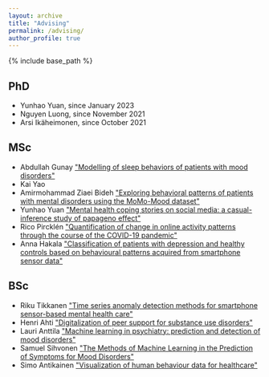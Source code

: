 ```yaml
---
layout: archive
title: "Advising"
permalink: /advising/
author_profile: true
---
```


<style>
@import url('https://fonts.googleapis.com/css?family=Aladin|Amaranth|Arima+Madurai|Bangers|Bungee+Inline|Cabin+Sketch|Carter+One|Chicle|Damion|Emilys+Candy|Faster+One|Fredericka+the+Great|Frijole|Handlee|Homenaje|IM+Fell+DW+Pica|Jacques+Francois+Shadow|Kalam|Libre+Barcode+128+Text|Love+Ya+Like+A+Sister|Merienda|Mystery+Quest|Oleo+Script|Permanent+Marker|Philosopher|Raleway+Dots|Ranchers|Sail|Saira+Extra+Condensed|Sirin+Stencil|ZCOOL+KuaiLe&display=swap');
</style>

{% include base_path %}

## PhD

- Yunhao Yuan, since January 2023
- Nguyen Luong, since November 2021
- Arsi Ikäheimonen, since October 2021

## MSc 

- Abdullah Gunay <a href="https://users.aalto.fi/~aledavs1/theses/MSc_thesis_2022_Abdullah_Gunay.pdf">"Modelling of sleep behaviors of
patients with mood disorders"</a>
- Kai Yao
- Amirmohammad Ziaei Bideh <a href="https://aaltodoc.aalto.fi/bitstream/handle/123456789/116268/master_Ziaei_Bideh_Amirmohammad_2022.pdf">"Exploring behavioral patterns of patients with mental disorders using the MoMo-Mood dataset"</a>
- Yunhao Yuan <a href="https://aaltodoc.aalto.fi/bitstream/handle/123456789/118332/master_Yuan_Yunhao_2022.pdf">"Mental health coping stories on social media: a casual-inference study of papageno effect"</a>
- Rico Pircklén <a href="https://users.aalto.fi/~aledavs1/theses/MSc_thesis_2021_Rico_Pircklen.pdf">"Quantification of change in online activity patterns through the course of the COVID-19 pandemic"</a>
- Anna Hakala <a href="/theses/MSc_thesis_Hakala_Anna_2021.pdf">"Classification of patients with depression and healthy controls based on behavioural patterns acquired from smartphone sensor data" </a>


## BSc 

- Riku Tikkanen ["Time series
  anomaly detection methods for smartphone sensor-based mental health
  care"](/theses/final_Riku_Tikkanen.pdf)
- Henri Ahti <a href="/theses/SCI_2021_Ahti_Henri.pdf">"Digitalization
  of peer support for substance use disorders"</a>
- Lauri Anttila <a href="/theses/Final_SCI_2021_Lauri_Anttila.pdf">"Machine learning in psychiatry: prediction and
  detection of mood disorders"</a>
- Samuel Sihvonen <a href="/theses/BSc_Thesis_Final_Samuel_Sihvonen.pdf">"The Methods of Machine Learning in
  the Prediction of Symptoms for Mood Disorders"</a>
- Simo Antikainen <a
  href="/theses/SCI_2018_Simo_Antikainen.pdf">"Visualization of human
  behaviour data for healthcare"</a>






